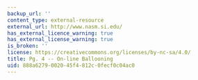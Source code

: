 ```yaml
---
backup_url: ''
content_type: external-resource
external_url: http://www.nasm.si.edu/
has_external_licence_warning: true
has_external_license_warning: true
is_broken: ''
license: https://creativecommons.org/licenses/by-nc-sa/4.0/
title: Pg. 4 -- On-line Ballooning
uid: 888a6279-0020-45f4-812c-0fecf0c04ac0
---
```

